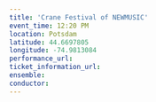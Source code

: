 ```yaml
---
title: 'Crane Festival of NEWMUSIC'
event_time: 12:20 PM
location: Potsdam
latitude: 44.6697805
longitude: -74.9813084
performance_url: 
ticket_information_url: 
ensemble: 
conductor: 
---
```

